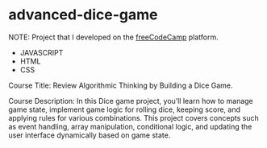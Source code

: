 # advanced-dice-game

NOTE: Project that I developed on the [freeCodeCamp](https://www.freecodecamp.org/demetrius7) platform.

- JAVASCRIPT
- HTML
- CSS

Course Title: Review Algorithmic Thinking by Building a Dice Game.

Course Description: In this Dice game project, you’ll learn how to manage game state, implement game logic for rolling dice, keeping score, and applying rules for various combinations. This project covers concepts such as event handling, array manipulation, conditional logic, and updating the user interface dynamically based on game state.
